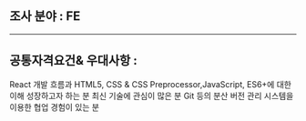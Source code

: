 ## 조사 분야 : FE
*** 
## 공통자격요건& 우대사항 :
React 개발 흐름과 HTML5, CSS & CSS Preprocessor,JavaScript, ES6+에 대한 이해
성장하고자 하는 분
최신 기술에 관심이 많은 분
Git 등의 분산 버전 관리 시스템을 이용한 협업 경험이 있는 분
